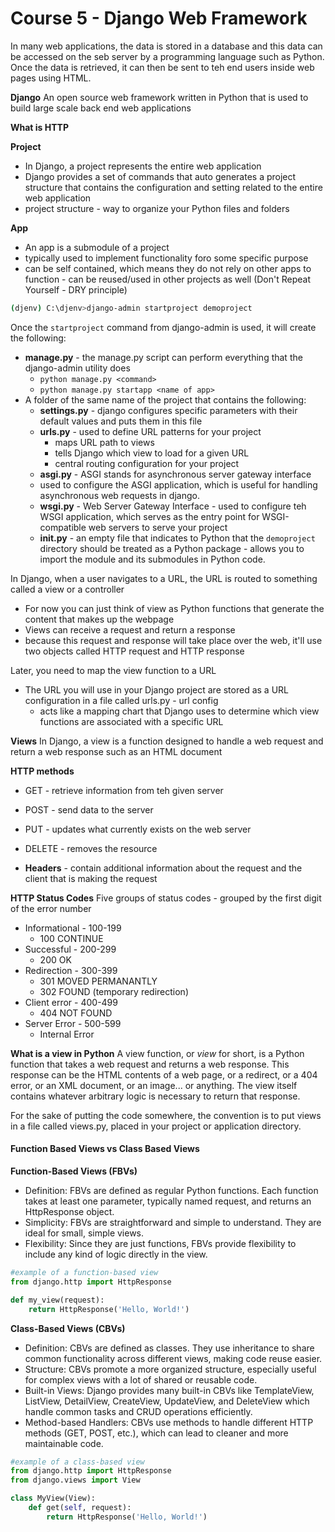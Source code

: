 # Course 5 - Django Web Framework

In many web applications, the data is stored in a database and this data can be accessed on the seb server by a programming language such as Python. Once the data is retrieved, it can then be sent to teh end users inside web pages using HTML.

**Django**
An open source web framework written in Python that is used to build large scale back end web applications

**What is HTTP**

**Project**
- In Django, a project represents the entire web application
- Django provides a set of commands that auto generates a project structure that contains the configuration and setting related to the entire web application
- project structure - way to organize your Python files and folders 

**App**
- An app is a submodule of a project
- typically used to implement functionality foro some specific purpose
- can be self contained, which means they do not rely on other apps to function - can be reused/used in other projects as well (Don't Repeat Yourself - DRY principle)

```zsh
(djenv) C:\djenv>django-admin startproject demoproject 
```

Once the ```startproject``` command from django-admin is used, it will create the following:
- **manage.py** -  the manage.py script can perform everything that the django-admin utility does
  - ```python manage.py <command>```
  - ```python manage.py startapp <name of app>```
- A folder of the same name of the project that contains the following:
  - **settings.py** - django configures specific parameters with their default values and puts them in this file
  - **urls.py** - used to define URL patterns for your project
    - maps URL path to views
    - tells Django which view to load for a given URL
    - central routing configuration for your project
  - **asgi.py** - ASGI stands for asynchronous server gateway interface
  - used to configure the ASGI application, which is useful for handling asynchronous web requests in django.
  - **wsgi.py** - Web Server Gateway Interface - used to configure teh WSGI application, which serves as the entry point for WSGI-compatible web servers to serve your project
  - **__init__.py** - an empty file that indicates to Python that the `demoproject` directory should be treated as a Python package - allows you to import the module and its submodules in Python code.

In Django, when a user navigates to a URL, the URL is routed to something called a view or a controller
- For now you can just think of view as Python functions that generate the content that makes up the webpage
- Views can receive a request and return a response
- because this request and response will take place over the web, it'll use two objects called HTTP request and HTTP response

Later, you need to map the view function to a URL
- The URL you will use in your Django project are stored as a URL configuration in a file called urls.py - url config
  - acts like a mapping chart that Django uses to determine which view functions are associated with a specific URL 

**Views**
In Django, a view is a function designed to handle a web request and return a web response such as an HTML document

**HTTP methods**
- GET - retrieve information from teh given server
- POST - send data to the server
- PUT - updates what currently exists on the web server 
- DELETE - removes the resource

- **Headers** - contain additional information about the request and the client that is making the request

**HTTP Status Codes**
 Five groups of status codes - grouped by the first digit of the error number
- Informational - 100-199
  - 100 CONTINUE
- Successful - 200-299
  - 200 OK
- Redirection - 300-399
  - 301 MOVED PERMANANTLY
  - 302 FOUND (temporary redirection)
- Client error - 400-499
  - 404 NOT FOUND
- Server Error - 500-599 
  - Internal Error


**What is a view in Python**
A view function, or *view* for short, is a Python function that takes a web request and returns a web response.
This response can be the HTML contents of a web page, or a redirect, or a 404 error, or an XML document, or an image... or anything. The view itself contains whatever arbitrary logic is necessary to return that response. 


For the sake of putting the code somewhere, the convention is to put views in a file called views.py, placed in your project or application directory.

#### Function Based Views vs Class Based Views
**Function-Based Views (FBVs)**

- Definition: FBVs are defined as regular Python functions. Each function takes at least one parameter, typically named request, and returns an HttpResponse object.
- Simplicity: FBVs are straightforward and simple to understand. They are ideal for small, simple views.
- Flexibility: Since they are just functions, FBVs provide flexibility to include any kind of logic directly in the view.

```python
#example of a function-based view
from django.http import HttpResponse

def my_view(request):
    return HttpResponse('Hello, World!')
```

**Class-Based Views (CBVs)**
- Definition: CBVs are defined as classes. They use inheritance to share common functionality across different views, making code reuse easier.
- Structure: CBVs promote a more organized structure, especially useful for complex views with a lot of shared or reusable code.
- Built-in Views: Django provides many built-in CBVs like TemplateView, ListView, DetailView, CreateView, UpdateView, and DeleteView which handle common tasks and CRUD operations efficiently.
- Method-based Handlers: CBVs use methods to handle different HTTP methods (GET, POST, etc.), which can lead to cleaner and more maintainable code.


```python
#example of a class-based view
from django.http import HttpResponse
from django.views import View

class MyView(View):
    def get(self, request):
        return HttpResponse('Hello, World!')
```

